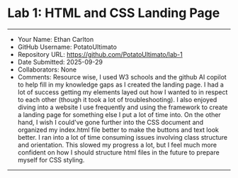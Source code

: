 # Lab 1: HTML and CSS Landing Page

---

- Your Name: Ethan Carlton
- GitHub Username: PotatoUltimato
- Repository URL: https://github.com/PotatoUltimato/lab-1
- Date Submitted: 2025-09-29
- Collaborators: None
- Comments: Resource wise, I used W3 schools and the github AI copilot to help fill in my knowledge gaps as I created the landing page. I had a lot of success getting my elements layed out how I wanted to in respect to each other (though it took a lot of troubleshooting). I also enjoyed diving into a website I use frequently and using the framework to create a landing page for something else I put a lot of time into. On the other hand, I wish I could've gone further into the CSS document and organized my index.html file better to make the buttons and text look better. I ran into a lot of time consuming issues involving class structure and orientation. This slowed my progress a lot, but I feel much more confident on how I should structure html files in the future to prepare myself for CSS styling. 

---
